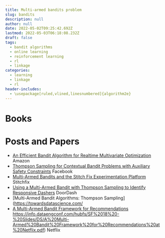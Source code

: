 ```yaml
---
title: Multi-armed bandits problem
slug: bandits
description: null
author: null
date: 2022-05-02T09:25:42.692Z
lastmod: 2022-05-03T06:18:08.232Z
draft: false
tags:
  - bandit algorithms
  - online learning
  - reinforcement learning
  - rl
  - linkage
categories:
  - learning
  - linkage
  - rl
header-includes:
  - \usepackage[ruled,vlined,linesnumbered]{algorithm2e}
---
```



# Books

# Posts and Papers
- [An Efficient Bandit Algorithm for Realtime Multivariate
Optimization](https://dl.acm.org/doi/pdf/10.1145/3097983.3098184) Amazon
- [Thompson Sampling for Contextual Bandit Problems
with Auxiliary Safety Constraints](https://scontent.fhfa2-2.fna.fbcdn.net/v/t39.8562-6/240832401_626971034933869_262283130026823854_n.pdf?_nc_cat=106&ccb=1-5&_nc_sid=ad8a9d&_nc_ohc=x0_fBLaoskgAX-fIgRL&_nc_ht=scontent.fhfa2-2.fna&oh=00_AT9aTN5qWE-srrWgSWBDF6ez0kNYM5n2XX4WkLRx_zvX9A&oe=626EEA04) Facebook
- [Multi-Armed Bandits and the Stitch Fix Experimentation Platform](https://multithreaded.stitchfix.com/blog/2020/08/05/bandits/) Stitchfix
- [Using a Multi-Armed Bandit with Thompson Sampling to Identify Responsive Dashers](https://doordash.engineering/2022/03/15/using-a-multi-armed-bandit-with-thompson-sampling-to-identify-responsive-dashers/) DoorDash
- [Multi-Armed Bandit Algorithms: Thompson Sampling](https://towardsdatascience.com/
- [A Multi-Armed Bandit Framework for Recommendations](multi-armed-bandit-algorithms-thompson-sampling-6d91a88145db)
https://info.dataengconf.com/hubfs/SF%2018%20-%20Slides/DS/A%20Multi-Armed%20Bandit%20Framework%20for%20Recommendations%20at%20Netflix.pdf) Netflix